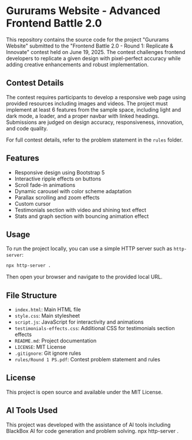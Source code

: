 # Gururams Website - Advanced Frontend Battle 2.0

This repository contains the source code for the project "Gururams Website" submitted to the "Frontend Battle 2.0 - Round 1: Replicate & Innovate" contest held on June 19, 2025. The contest challenges frontend developers to replicate a given design with pixel-perfect accuracy while adding creative enhancements and robust implementation.

## Contest Details

The contest requires participants to develop a responsive web page using provided resources including images and videos. The project must implement at least 6 features from the sample space, including light and dark mode, a loader, and a proper navbar with linked headings. Submissions are judged on design accuracy, responsiveness, innovation, and code quality.

For full contest details, refer to the problem statement in the `rules` folder.

## Features

- Responsive design using Bootstrap 5
- Interactive ripple effects on buttons
- Scroll fade-in animations
- Dynamic carousel with color scheme adaptation
- Parallax scrolling and zoom effects
- Custom cursor
- Testimonials section with video and shining text effect
- Stats and graph section with bouncing animation effect

## Usage

To run the project locally, you can use a simple HTTP server such as `http-server`:

```bash
npx http-server .
```

Then open your browser and navigate to the provided local URL.

## File Structure

- `index.html`: Main HTML file
- `style.css`: Main stylesheet
- `script.js`: JavaScript for interactivity and animations
- `testimonials-effects.css`: Additional CSS for testimonials section effects
- `README.md`: Project documentation
- `LICENSE`: MIT License
- `.gitignore`: Git ignore rules
- `rules/Round 1 PS.pdf`: Contest problem statement and rules

## License

This project is open source and available under the MIT License.

## AI Tools Used

This project was developed with the assistance of AI tools including BlackBox AI for code generation and problem solving.
npx http-server .
